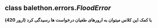 ## class balethon.errors.*FloodError*

**با کمک این کلاس میتوان به ارورهای طغیان درخواست ها رسیدگی کرد (ارور 420)**